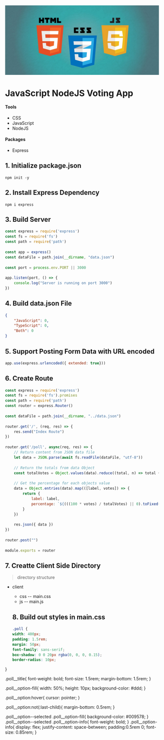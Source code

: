 ![JavaScript NodeJS Voting App](./server/images/1_noM8i-3j8chg6k6URtEjsA.jpg)

# JavaScript NodeJS Voting App
#### Tools
- CSS
- JavaScript
- NodeJS

#### Packages
- Express

## 1. Initialize package.json
```
npm init -y
```
## 2. Install Express Dependency
```
npm i express
```

## 3. Build Server
```JavaScript
const express = require('express')
const fs = require('fs')
const path = require('path')

const app = express()
const dataFile = path.join(__dirname, "data.json")

const port = process.env.PORT || 3000

app.listen(port, () => {
    console.log("Server is running on port 3000")
})
```

## 4. Build data.json File
```json
{
    "JavaScript": 0,
    "TypeScript": 0,
    "Both": 0
}
```

## 5. Support Posting Form Data with URL encoded
```JavaScript
app.use(express.urlencoded({ extended: true}))
```

## 6. Create Route
```JavaScript
const express = require('express')
const fs = require('fs').promises
const path = require('path')
const router = express.Router()

const dataFile = path.join(__dirname, "../data.json")

router.get('/', (req, res) => {
    res.send("Index Route")
})

router.get('/poll', async(req, res) => {
    // Return content from JSON data file
    let data = JSON.parse(await fs.readFile(dataFile, "utf-8"))

    // Return the totals from data Object
    const totalVotes = Object.values(data).reduce((total, n) => total += n, 0)

    // Get the percentage for each objects value
    data = Object.entries(data).map(([label, votes]) => {
        return {
            label: label,
            percentage: `${(((100 * votes) / totalVotes) || 0).toFixed(0)}%`
        }
    })

    res.json({ data })
})

router.post("")

module.exports = router
```

## 7. Creatte Client Side Directory
> directory structure
- client
  - css
  -- main.css
  - js
  -- main.js

  ## 8. Build out styles in main.css
  ```css
  .poll {
  width: 400px;
  padding: 1.5rem;
  margin: 50px;
  font-family: sans-serif;
  box-shadow: 0 0 20px rgba(0, 0, 0, 0.15);
  border-radius: 10px;
}

.poll__title{
    font-weight: bold;
    font-size: 1.5rem;
    margin-bottom: 1.5rem;
}

.poll__option-fill{
    width: 50%;
    height: 10px;
    background-color: #ddd;
}

.poll__option:hover{
    cursor: pointer;
}

.poll__option:not(:last-child){
    margin-bottom: 0.5rem;
}


.poll__option--selected .poll__option-fill{
    background-color: #009578;
}
.poll__option--selected .poll__option-info{
    font-weight: bold;
}
.poll__option-info{
    display: flex;
    justify-content: space-between;
    padding:0.5rem 0;
    font-size: 0.85rem;
}
```




